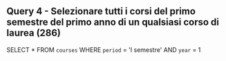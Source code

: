 ## Query 4 - Selezionare tutti i corsi del primo semestre del primo anno di un qualsiasi corso di laurea (286)

SELECT *
FROM `courses`
WHERE `period` = 'I semestre'
AND `year` = 1